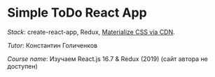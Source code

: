 # Simple ToDo React App

_Stack_: create-react-app, Redux, [Materialize CSS via CDN](https://materializecss.com/getting-started.html).

_Tutor_: Константин Голиченков

_Course name_: Изучаем React.js 16.7 & Redux (2019) (сайт автора не доступен)
